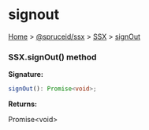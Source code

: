 # signout

[Home](https://github.com/spruceid/ssx/blob/main/documentation/reference/ssx-sdk/index.md) > [@spruceid/ssx](../) > [SSX](./) > [signOut](ssx.ssx.signout.md)

### SSX.signOut() method

**Signature:**

```typescript
signOut(): Promise<void>;
```

**Returns:**

Promise\<void>
